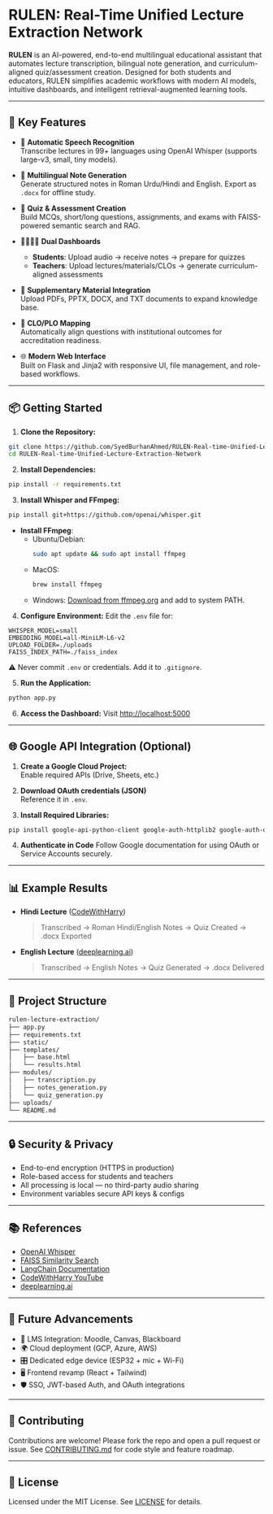 # RULEN: Real-Time Unified Lecture Extraction Network

**RULEN** is an AI-powered, end-to-end multilingual educational assistant that automates lecture transcription, bilingual note generation, and curriculum-aligned quiz/assessment creation. Designed for both students and educators, RULEN simplifies academic workflows with modern AI models, intuitive dashboards, and intelligent retrieval-augmented learning tools.

---

## 🚀 Key Features

- 🎤 **Automatic Speech Recognition**  
  Transcribe lectures in 99+ languages using OpenAI Whisper (supports large-v3, small, tiny models).

- 📝 **Multilingual Note Generation**  
  Generate structured notes in Roman Urdu/Hindi and English. Export as `.docx` for offline study.

- 🧠 **Quiz & Assessment Creation**  
  Build MCQs, short/long questions, assignments, and exams with FAISS-powered semantic search and RAG.

- 👨‍🎓👩‍🏫 **Dual Dashboards**  
  - **Students**: Upload audio → receive notes → prepare for quizzes
  - **Teachers**: Upload lectures/materials/CLOs → generate curriculum-aligned assessments

- 📄 **Supplementary Material Integration**  
  Upload PDFs, PPTX, DOCX, and TXT documents to expand knowledge base.

- 🎯 **CLO/PLO Mapping**  
  Automatically align questions with institutional outcomes for accreditation readiness.

- 🌐 **Modern Web Interface**  
  Built on Flask and Jinja2 with responsive UI, file management, and role-based workflows.

---

## 📦 Getting Started

1. **Clone the Repository:**
```bash
git clone https://github.com/SyedBurhanAhmed/RULEN-Real-time-Unified-Lecture-Extraction-Network.git
cd RULEN-Real-time-Unified-Lecture-Extraction-Network
```

2. **Install Dependencies:**
```bash
pip install -r requirements.txt
```

3. **Install Whisper and FFmpeg:**
```bash
pip install git+https://github.com/openai/whisper.git
```

- **Install FFmpeg**:
  - Ubuntu/Debian:
    ```bash
    sudo apt update && sudo apt install ffmpeg
    ```
  - MacOS:
    ```bash
    brew install ffmpeg
    ```
  - Windows: [Download from ffmpeg.org](https://ffmpeg.org/download.html) and add to system PATH.

4. **Configure Environment:**
Edit the `.env` file for:
```
WHISPER_MODEL=small
EMBEDDING_MODEL=all-MiniLM-L6-v2
UPLOAD_FOLDER=./uploads
FAISS_INDEX_PATH=./faiss_index
```
⚠️ Never commit `.env` or credentials. Add it to `.gitignore`.

5. **Run the Application:**
```bash
python app.py
```

6. **Access the Dashboard:**
Visit [http://localhost:5000](http://localhost:5000)

---

## 🌐 Google API Integration (Optional)

1. **Create a Google Cloud Project:**  
   Enable required APIs (Drive, Sheets, etc.)

2. **Download OAuth credentials (JSON)**  
   Reference it in `.env`.

3. **Install Required Libraries:**
```bash
pip install google-api-python-client google-auth-httplib2 google-auth-oauthlib
```

4. **Authenticate in Code**
Follow Google documentation for using OAuth or Service Accounts securely.

---

## 📊 Example Results

- **Hindi Lecture** ([CodeWithHarry](https://youtu.be/ajeTYqhRHno))  
  > Transcribed → Roman Hindi/English Notes → Quiz Created → .docx Exported

- **English Lecture** ([deeplearning.ai](https://youtu.be/dLc-lfEEYss))  
  > Transcribed → English Notes → Quiz Generated → .docx Delivered

---

## 📁 Project Structure

```bash
rulen-lecture-extraction/
├── app.py
├── requirements.txt
├── static/
├── templates/
│   ├── base.html
│   └── results.html
├── modules/
│   ├── transcription.py
│   ├── notes_generation.py
│   └── quiz_generation.py
├── uploads/
└── README.md
```

---

## 🔒 Security & Privacy

- End-to-end encryption (HTTPS in production)
- Role-based access for students and teachers
- All processing is local — no third-party audio sharing
- Environment variables secure API keys & configs

---

## 📚 References

- [OpenAI Whisper](https://github.com/openai/whisper)
- [FAISS Similarity Search](https://github.com/facebookresearch/faiss)
- [LangChain Documentation](https://python.langchain.com/)
- [CodeWithHarry YouTube](https://www.youtube.com/@CodeWithHarry)
- [deeplearning.ai](https://www.youtube.com/@deeplearningai)

---

## 🧭 Future Advancements

- 🔗 LMS Integration: Moodle, Canvas, Blackboard
- 🌍 Cloud deployment (GCP, Azure, AWS)
- 🎛️ Dedicated edge device (ESP32 + mic + Wi-Fi)
- 🖥️ Frontend revamp (React + Tailwind)
- 🛡️ SSO, JWT-based Auth, and OAuth integrations

---

## 🤝 Contributing

Contributions are welcome! 
Please fork the repo and open a pull request or issue. 
See [CONTRIBUTING.md](CONTRIBUTING.md) for code style and feature roadmap.

---

## 📝 License

Licensed under the MIT License. See [LICENSE](LICENSE) for details.

